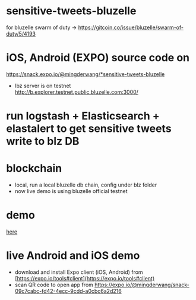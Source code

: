 # sensitive-tweets-bluzelle
for bluzelle swarm of duty -> https://gitcoin.co/issue/bluzelle/swarm-of-duty/5/4193

# iOS, Android (EXPO) source code on 
https://snack.expo.io/@mingderwang/*sensitive-tweets-bluzelle
* lbz server is on testnet http://b.explorer.testnet.public.bluzelle.com:3000/

# run logstash + Elasticsearch + elastalert to get sensitive tweets write to blz DB

# blockchain
* local, run a local bluzelle db chain, config under blz folder
* now live demo is using bluzelle official testnet

# demo
[here](https://github.com/mingderwang/sensitive-tweets-bluzelle/tree/master/demo)

# live Android and iOS demo
* download and install Expo client (iOS, Android) from [https://expo.io/tools#client](https://expo.io/tools#client)
* scan QR code to open app from https://expo.io/@mingderwang/snack-09c7cabc-fd42-4ecc-9cdd-a0cbc6a2d216
